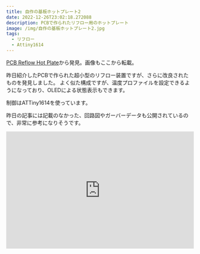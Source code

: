 ```yaml
---
title: 自作の基板ホットプレート2
date: 2022-12-26T23:02:18.272088
description: PCBで作られたリフロー用のホットプレート
image: /img/自作の基板ホットプレート2.jpg
tags:
  - リフロー
  - Attiny1614
---
```

[PCB Reflow Hot Plate](https://www.hackster.io/john-bradnam/pcb-reflow-hot-plate-ad6726)から発見。画像もここから転載。

昨日紹介したPCBで作られた超小型のリフロー装置ですが、さらに改良されたものを発見しました。
よく似た構成ですが、温度プロファイルを設定できるようになっており、OLEDによる状態表示もできます。

制御はATTiny1614を使っています。

昨日の記事には記載のなかった、回路図やガーバーデータも公開されているので、非常に参考になりそうです。


<iframe width="100%" height="315" src="https://www.youtube.com/embed/Ahv_gHBittI" title="YouTube video player" frameborder="0" allow="accelerometer; autoplay; clipboard-write; encrypted-media; gyroscope; picture-in-picture" allowfullscreen></iframe>

